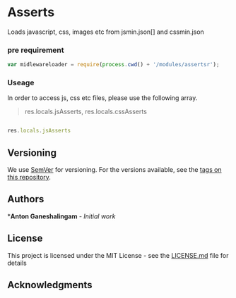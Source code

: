 # Asserts

Loads javascript, css, images etc from jsmin.json[] and cssmin.json

### pre requirement

```javascript
var midlewareloader = require(process.cwd() + '/modules/assertsr');

```
### Useage

In order to access js, css etc files, please use the following array.
> res.locals.jsAsserts, 
> res.locals.cssAsserts

```javascript

res.locals.jsAsserts

```

    

## Versioning

We use [SemVer](http://semver.org/) for versioning. For the versions available, see the [tags on this repository](https://github.com/your/project/tags). 

## Authors

***Anton Ganeshalingam** - *Initial work* 



## License

This project is licensed under the MIT License - see the [LICENSE.md](LICENSE.md) file for details

## Acknowledgments


